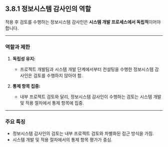 ## 3.8.1 정보시스템 감사인의 역할

적용 후 검토를 수행하는 정보시스템 감사인은 **시스템 개발 프로세스에서 독립적**이어야 합니다.

---

### 역할과 제한

1. **독립성 유지:**  
   - 프로젝트 개발팀과 시스템 개발 단계에서부터 컨설팅을 수행한 정보시스템 감사인은 검토를 수행하지 않아야 함.

2. **통제 항목 집중:**  
   - 내부 프로젝트 검토와 달리, 정보시스템 감사인이 수행하는 검토는 시스템 개발 및 적용 절차에서 통제 항목에 집중.

---

### 주요 특징

- 정보시스템 감사인의 검토는 내부 프로젝트 검토와 차별화된 접근 방식을 가짐.
- 시스템 개발 및 적용 절차에서의 통제 항목 평가가 중심.

